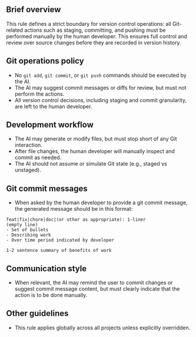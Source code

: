 ## Brief overview
This rule defines a strict boundary for version control operations: all Git-related actions such as staging, committing, and pushing must be performed manually by the human developer. This ensures full control and review over source changes before they are recorded in version history.

## Git operations policy
- No `git add`, `git commit`, or `git push` commands should be executed by the AI.
- The AI may suggest commit messages or diffs for review, but must not perform the actions.
- All version control decisions, including staging and commit granularity, are left to the human developer.

## Development workflow
- The AI may generate or modify files, but must stop short of any Git interaction.
- After file changes, the human developer will manually inspect and commit as needed.
- The AI should not assume or simulate Git state (e.g., staged vs unstaged).

## Git commit messages
- When asked by the human developer to provide a git commit message, the generated message should be in this format:
```
feat|fix|chore|doc|(or other as appropriate): 1-liner
(empty line)
- Set of bullets
- Describing work
- Over time period indicated by developer

1-2 sentence summary of benefits of work
```

## Communication style
- When relevant, the AI may remind the user to commit changes or suggest commit message content, but must clearly indicate that the action is to be done manually.

## Other guidelines
- This rule applies globally across all projects unless explicitly overridden.
